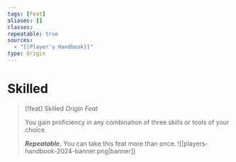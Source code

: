 ```yaml
---
tags: [Feat]
aliases: []
classes: 
repeatable: true
sources:
  - "[[Player's Handbook]]"
type: Origin
---
```

# Skilled
>[!feat] Skilled
>_Origin Feat_
>
>You gain proficiency in any combination of three skills or tools of your choice.
>
>**_Repeatable._** You can take this feat more than once.
![[players-handbook-2024-banner.png|banner]]